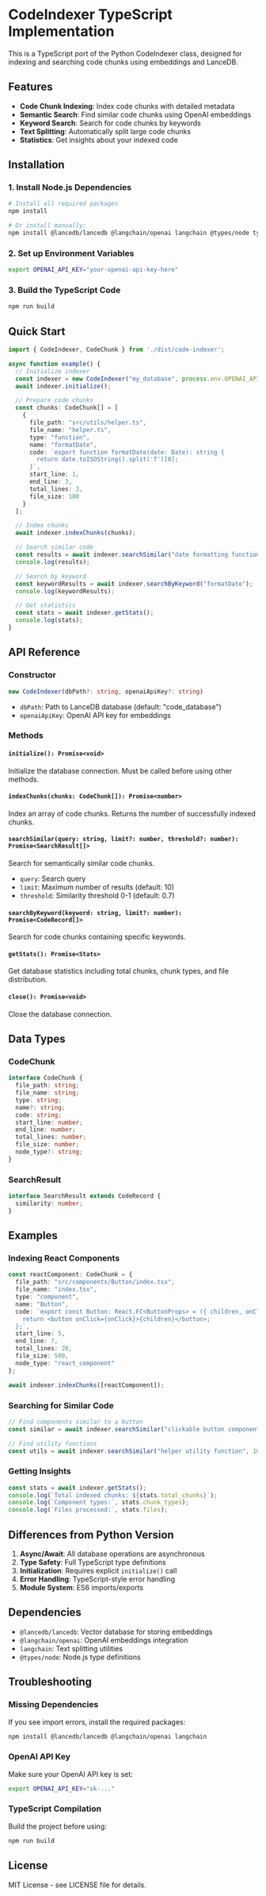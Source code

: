 # CodeIndexer TypeScript Implementation

This is a TypeScript port of the Python CodeIndexer class, designed for indexing and searching code chunks using embeddings and LanceDB.

## Features

- **Code Chunk Indexing**: Index code chunks with detailed metadata
- **Semantic Search**: Find similar code chunks using OpenAI embeddings
- **Keyword Search**: Search for code chunks by keywords
- **Text Splitting**: Automatically split large code chunks
- **Statistics**: Get insights about your indexed code

## Installation

### 1. Install Node.js Dependencies

```bash
# Install all required packages
npm install

# Or install manually:
npm install @lancedb/lancedb @langchain/openai langchain @types/node typescript
```

### 2. Set up Environment Variables

```bash
export OPENAI_API_KEY="your-openai-api-key-here"
```

### 3. Build the TypeScript Code

```bash
npm run build
```

## Quick Start

```typescript
import { CodeIndexer, CodeChunk } from './dist/code-indexer';

async function example() {
  // Initialize indexer
  const indexer = new CodeIndexer("my_database", process.env.OPENAI_API_KEY);
  await indexer.initialize();

  // Prepare code chunks
  const chunks: CodeChunk[] = [
    {
      file_path: "src/utils/helper.ts",
      file_name: "helper.ts",
      type: "function",
      name: "formatDate",
      code: `export function formatDate(date: Date): string {
        return date.toISOString().split('T')[0];
      }`,
      start_line: 1,
      end_line: 3,
      total_lines: 3,
      file_size: 100
    }
  ];

  // Index chunks
  await indexer.indexChunks(chunks);

  // Search similar code
  const results = await indexer.searchSimilar("date formatting function");
  console.log(results);

  // Search by keyword
  const keywordResults = await indexer.searchByKeyword("formatDate");
  console.log(keywordResults);

  // Get statistics
  const stats = await indexer.getStats();
  console.log(stats);
}
```

## API Reference

### Constructor

```typescript
new CodeIndexer(dbPath?: string, openaiApiKey?: string)
```

- `dbPath`: Path to LanceDB database (default: "code_database")
- `openaiApiKey`: OpenAI API key for embeddings

### Methods

#### `initialize(): Promise<void>`
Initialize the database connection. Must be called before using other methods.

#### `indexChunks(chunks: CodeChunk[]): Promise<number>`
Index an array of code chunks. Returns the number of successfully indexed chunks.

#### `searchSimilar(query: string, limit?: number, threshold?: number): Promise<SearchResult[]>`
Search for semantically similar code chunks.
- `query`: Search query
- `limit`: Maximum number of results (default: 10)
- `threshold`: Similarity threshold 0-1 (default: 0.7)

#### `searchByKeyword(keyword: string, limit?: number): Promise<CodeRecord[]>`
Search for code chunks containing specific keywords.

#### `getStats(): Promise<Stats>`
Get database statistics including total chunks, chunk types, and file distribution.

#### `close(): Promise<void>`
Close the database connection.

## Data Types

### CodeChunk
```typescript
interface CodeChunk {
  file_path: string;
  file_name: string;
  type: string;
  name?: string;
  code: string;
  start_line: number;
  end_line: number;
  total_lines: number;
  file_size: number;
  node_type?: string;
}
```

### SearchResult
```typescript
interface SearchResult extends CodeRecord {
  similarity: number;
}
```

## Examples

### Indexing React Components

```typescript
const reactComponent: CodeChunk = {
  file_path: "src/components/Button/index.tsx",
  file_name: "index.tsx",
  type: "component",
  name: "Button",
  code: `export const Button: React.FC<ButtonProps> = ({ children, onClick }) => {
    return <button onClick={onClick}>{children}</button>;
  };`,
  start_line: 5,
  end_line: 7,
  total_lines: 20,
  file_size: 500,
  node_type: "react_component"
};

await indexer.indexChunks([reactComponent]);
```

### Searching for Similar Code

```typescript
// Find components similar to a button
const similar = await indexer.searchSimilar("clickable button component", 5, 0.6);

// Find utility functions
const utils = await indexer.searchSimilar("helper utility function", 10, 0.5);
```

### Getting Insights

```typescript
const stats = await indexer.getStats();
console.log(`Total indexed chunks: ${stats.total_chunks}`);
console.log(`Component types:`, stats.chunk_types);
console.log(`Files processed:`, stats.files);
```

## Differences from Python Version

1. **Async/Await**: All database operations are asynchronous
2. **Type Safety**: Full TypeScript type definitions
3. **Initialization**: Requires explicit `initialize()` call
4. **Error Handling**: TypeScript-style error handling
5. **Module System**: ES6 imports/exports

## Dependencies

- `@lancedb/lancedb`: Vector database for storing embeddings
- `@langchain/openai`: OpenAI embeddings integration
- `langchain`: Text splitting utilities
- `@types/node`: Node.js type definitions

## Troubleshooting

### Missing Dependencies
If you see import errors, install the required packages:
```bash
npm install @lancedb/lancedb @langchain/openai langchain
```

### OpenAI API Key
Make sure your OpenAI API key is set:
```bash
export OPENAI_API_KEY="sk-..."
```

### TypeScript Compilation
Build the project before using:
```bash
npm run build
```

## License

MIT License - see LICENSE file for details.
